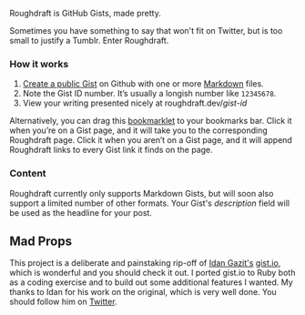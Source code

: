 Roughdraft is GitHub Gists, made pretty. 

Sometimes you have something to say that won't fit on Twitter, but is too small to justify a Tumblr. Enter Roughdraft.  

### How it works

1. [Create a public Gist][gh] on Github with one or more [Markdown][df] files.
2. Note the Gist ID number. It’s usually a longish number like `12345678`.
3. View your writing presented nicely at roughdraft.dev/*gist-id*

<p>Alternatively, you can drag this <a href="javascript:(function(e,a,g,h,f,c,b,d){if(!(f=e.jQuery)||g>f.fn.jquery||h(f)){c=a.createElement('script');c.type='text/javascript';c.src='http://ajax.googleapis.com/ajax/libs/jquery/'+g+'/jquery.min.js';c.onload=c.onreadystatechange=function(){if(!b&&(!(d=this.readyState)||d=='loaded'||d=='complete')){h((f=e.jQuery).noConflict(1),b=1);f(c).remove()}};a.documentElement.childNodes[0].appendChild(c)}})(window,document,'1.4.2',function($,L){var gist_re=/^https?\:\/\/gist\.github\.com\/(\d*)/i,rel_re=/^\/?(\d+)$/,on_gist=gist_re.test(location.href);if(on_gist){location.href='http://gist.io'+location.pathname;}else{$('a').each(function(){var b=$(this).attr('href')||'',a=b.match(gist_re);if(on_gist&&!(a&&a[1])){a=b.match(rel_re)}if(a&&a[1]){$(this).after(' <a href=&quot;http://gist.io/'+a[1]+'&quot;>[gist.io]</a>')}});}});" title="Roughdraft bookmarklet">bookmarklet</a> to your bookmarks bar. Click it when you’re on a Gist page, and it will take you to the corresponding Roughdraft page. Click it when you aren’t on a Gist page, and it will append Roughdraft links to every Gist link it finds on the page.</p>


### Content

Roughdraft currently only supports Markdown Gists, but will soon also support a limited number of other formats. Your Gist's *description* field will be used as the headline for your post. 


## Mad Props

This project is a deliberate and painstaking rip-off of [Idan Gazit's][gazit] [gist.io][gio], which is wonderful and you should check it out. I ported gist.io to Ruby both as a coding exercise and to build out some additional features I wanted. My thanks to Idan for his work on the original, which is very well done. You should follow him on [Twitter][igtw]. 




[gh]:     https://gist.github.com
[gio]:    http://gist.io
[df]:     http://daringfireball.net/projects/markdown/
[txtl]:   http://redcloth.org/hobix.com/textile/
[ex]:     http://gist.io/3135754
[issue]:  http://github.com/idan/gistio/issues
[idan]:   http://github.com/idan
[gazit]:  http://gazit.me
[igtw]:   http://twitter.com/idangazit
